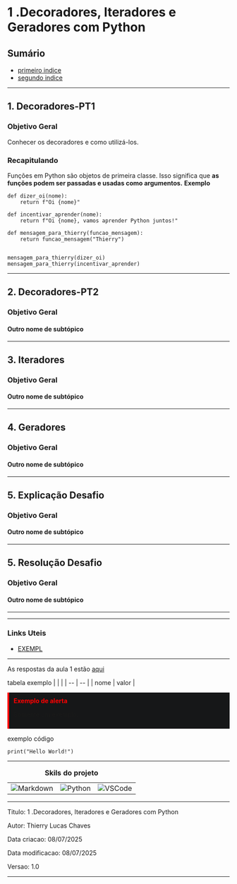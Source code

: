 # 1 .Decoradores, Iteradores e Geradores com Python
## Sumário 
- [primeiro indice](#1-nome-1)
- [segundo indice](#2-nome-2)
---
## 1. Decoradores-PT1
### Objetivo Geral 
Conhecer os decoradores e como utilizá-los.  

### Recapitulando 
Funções em Python são objetos de primeira classe. Isso significa que __as funções podem ser passadas e usadas como argumentos.__
__Exemplo__   
```
def dizer_oi(nome):
    return f"Oi {nome}"

def incentivar_aprender(nome):
    return f"Oi {nome}, vamos aprender Python juntos!"

def mensagem_para_thierry(funcao_mensagem):
    return funcao_mensagem("Thierry")


mensagem_para_thierry(dizer_oi)
mensagem_para_thierry(incentivar_aprender)

```

---
## 2. Decoradores-PT2
### Objetivo Geral 
#### Outro nome de subtópico
---
## 3. Iteradores
### Objetivo Geral 
#### Outro nome de subtópico
---
## 4. Geradores
### Objetivo Geral 
#### Outro nome de subtópico
--- 
## 5. Explicação Desafio
### Objetivo Geral 
#### Outro nome de subtópico
---
## 5. Resolução Desafio
### Objetivo Geral 
#### Outro nome de subtópico
---
---
### Links Uteis
- [EXEMPL](https://github.com/digitalinnovationone/trilha-python-dio)

---
As respostas da aula 1 estão [aqui](IMGS)

tabela exemplo 
| | |
| -- | -- |
| nome | valor |

<div style="border-left: 4px solid red; background-color:rgb(22, 23, 24); padding: 10px;">
  <strong style="color: red;">Exemplo de alerta</strong>
  <p> Somente um exemplo.</p>
</div>

exemplo código 
```
print("Hello World!")
```
---
<table style="text-align: center; width: 100%;"> 
<caption><b>Skils do projeto </b></caption>
<tr>
    <td style="text-align: center;">
    <img alt="Markdown" src="https://img.shields.io/badge/markdown-%23000000.svg?style=for-the-badge&logo=markdown&logoColor=white"/>
    </td>
    <td style="text-align: center;">
    <img alt="Python" src="https://img.shields.io/badge/python-3670A0?style=for-the-badge&logo=python&logoColor=ffdd54"/>
    </td>
    <td style="text-align: center;">
    <img alt="VSCode" src="https://img.shields.io/badge/Visual%20Studio%20Code-0078d7.svg?style=for-the-badge&logo=visual-studio-code&logoColor=white"/>
    </td>
<tr> 
</table>

---
Titulo: 1 .Decoradores, Iteradores e Geradores com Python 

Autor: Thierry Lucas Chaves

Data criacao: 08/07/2025

Data modificacao: 08/07/2025

Versao: 1.0  

---